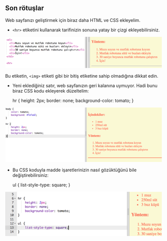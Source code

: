## Son rötuşlar

Web sayfanızı geliştirmek için biraz daha HTML ve CSS ekleyelim.

+ `<hr>` etiketini kullanarak tarifinizin sonuna yatay bir çizgi ekleyebilirsiniz.

![ekran görüntüsü](images/recipe-hr.png)

Bu etiketin, `<img>` etiketi gibi bir bitiş etiketine sahip olmadığına dikkat edin.

+ Yeni eklediğiniz satır, web sayfanızın geri kalanına uymuyor. Hadi bunu biraz CSS kodu ekleyerek düzeltelim:

    hr {
        height: 2px;
        border: none;
        background-color: tomato;
    }
    

![ekran görüntüsü](images/recipe-hr-css.png)

+ Bu CSS koduyla madde işaretlerinizin nasıl gözüktüğünü bile değiştirebilirsiniz:

    ul {
        list-style-type: square;
    }
    

![ekran görüntüsü](images/recipe-ul-css.png)